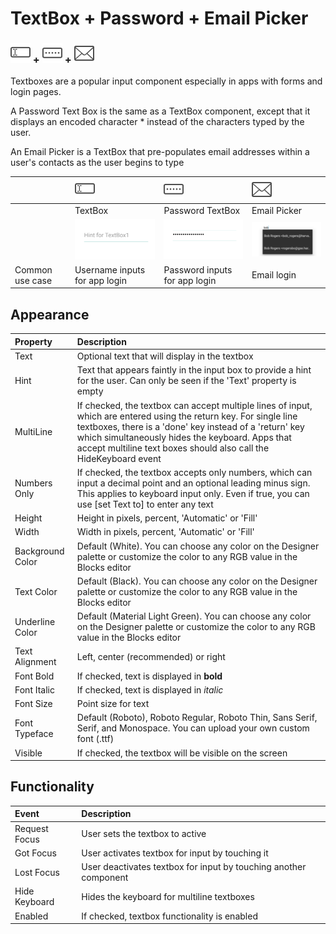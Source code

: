 # TextBox + Password + Email Picker

### ![](../../../../.gitbook/assets/textbox-icon%20%281%29.png) +  ![](../../../../.gitbook/assets/password-textbox-icon%20%281%29.png)  +  ![](../../../../.gitbook/assets/email-picker-icon%20%281%29.png)

Textboxes are a popular input component especially in apps with forms and login pages.

A Password Text Box is the same as a TextBox component, except that it displays an encoded character \* instead of the characters typed by the user.

An Email Picker is a TextBox that pre-populates email addresses within a user's contacts as the user begins to type

|  | ![](../../../../.gitbook/assets/textbox-icon.png) | ![](../../../../.gitbook/assets/password-textbox-icon.png) | ![](../../../../.gitbook/assets/email-picker-icon.png) |
| :--- | :--- | :--- | :--- |
|  | TextBox | Password TextBox | Email Picker |
|  | ![](../../../../.gitbook/assets/textbox.png) | ![](../../../../.gitbook/assets/password-textbox.png) | ![](../../../../.gitbook/assets/email-picker.png) |
| Common use case | Username inputs for app login | Password inputs for app login | Email login |

## **Appearance**

| Property | Description |
| :--- | :--- |
| Text | Optional text that will display in the textbox |
| Hint | Text that appears faintly in the input box to provide a hint for the user.  Can only be seen if the 'Text' property is empty |
| MultiLine | If checked, the textbox can accept multiple lines of input, which are entered using the return key. For single line textboxes, there is a 'done' key instead of a 'return' key which simultaneously hides the keyboard.  Apps that accept multiline text boxes should also call the HideKeyboard event |
| Numbers Only | If checked, the textbox accepts only numbers, which can input a decimal point and an optional leading minus sign. This applies to keyboard input only. Even if true, you can use \[set Text to\] to enter any text |
| Height | Height in pixels, percent, 'Automatic' or 'Fill' |
| Width | Width in pixels, percent, 'Automatic' or 'Fill' |
| Background Color | Default \(White\). You can choose any color on the Designer palette or customize the color to any RGB value in the Blocks editor |
| Text Color | Default \(Black\). You can choose any color on the Designer palette or customize the color to any RGB value in the Blocks editor |
| Underline Color | Default \(Material Light Green\). You can choose any color on the Designer palette or customize the color to any RGB value in the Blocks editor |
| Text Alignment | Left, center \(recommended\) or right |
| Font Bold | If checked, text is displayed in **bold** |
| Font Italic | If checked, text is displayed in _italic_ |
| Font Size | Point size for text |
| Font Typeface | Default \(Roboto\), Roboto Regular, Roboto Thin, Sans Serif, Serif, and Monospace. You can upload your own custom font \(.ttf\) |
| Visible | If checked, the textbox will be visible on the screen |

## Functionality

| Event | Description |
| :--- | :--- |
| Request Focus | User sets the textbox to active |
| Got Focus | User activates textbox for input by touching it |
| Lost Focus | User deactivates textbox for input by touching another component |
| Hide Keyboard | Hides the keyboard for multiline textboxes |
| Enabled | If checked, textbox functionality is enabled |

